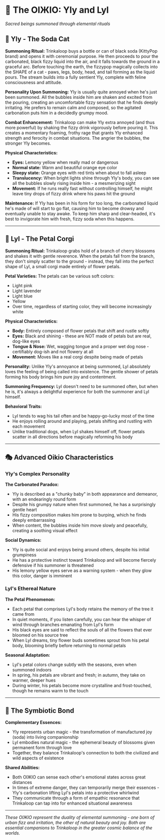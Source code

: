 # 🌸 The OIЖIO: Yly and Lyl
*Sacred beings summoned through elemental rituals*

## 🥤 Yly - The Soda Cat

**Summoning Ritual:**
Trinkaloop buys a bottle or can of black soda (KittyPop brand) and opens it with ceremonial purpose. He then proceeds to pour the carbonated, black fizzy liquid into the air, and it falls towards the ground in a graceful arc. Before touching the earth, the fizzypop magically collects into the SHAPE of a cat - paws, legs, body, head, and tail forming as the liquid pours. The stream builds into a fully sentient Yly, complete with feline consciousness and attitude.

**Personality Upon Summoning:**
Yly is usually quite annoyed when he's just been summoned. All the bubbles inside him are shaken and excited from the pouring, creating an uncomfortable fizzy sensation that he finds deeply irritating. He prefers to remain calm and composed, so the agitated carbonation puts him in a decidedly grumpy mood.

**Combat Enhancement:**
Trinkaloop can make Yly extra annoyed (and thus more powerful) by shaking the fizzy drink vigorously before pouring it. This creates a momentary foaming, frothy rage that grants Yly enhanced strength and ferocity in combat situations. The angrier the bubbles, the stronger Yly becomes.

**Physical Characteristics:**
- **Eyes:** Lemony yellow when really mad or dangerous
- **Normal state:** Warm and beautiful orange eye color
- **Sleepy state:** Orange eyes with red tints when about to fall asleep
- **Translucency:** When bright lights shine through Yly's body, you can see all the bubbles slowly rising inside him - a mesmerizing sight
- **Movement:** If he runs really fast without controlling himself, he might leave tiny drops of fizzy drink where his paws hit the ground

**Maintenance:**
If Yly has been in his form for too long, the carbonated liquid he's made of will start to go flat, causing him to become drowsy and eventually unable to stay awake. To keep him sharp and clear-headed, it's best to invigorate him with fresh, fizzy soda when this happens.

---

## 🌸 Lyl - The Petal Corgi

**Summoning Ritual:**
Trinkaloop grabs hold of a branch of cherry blossoms and shakes it with gentle reverence. When the petals fall from the branch, they don't simply scatter to the ground - instead, they fall into the perfect shape of Lyl, a small corgi made entirely of flower petals.

**Petal Varieties:**
The petals can be various soft colors:
- Light pink
- Light lavender  
- Light blue
- Yellow
- Over time, regardless of starting color, they will become increasingly white

**Physical Characteristics:**
- **Body:** Entirely composed of flower petals that shift and rustle softly
- **Eyes:** Black and shining - these are NOT made of petals but are real, dog-like eyes
- **Tongue & Nose:** Wet, wagging tongue and a proper wet dog nose - certifiably dog-ish and not flowery at all
- **Movement:** Moves like a real corgi despite being made of petals

**Personality:**
Unlike Yly's annoyance at being summoned, Lyl absolutely loves the feeling of being called into existence. The gentle shower of petals forming his body brings him pure joy and contentment.

**Summoning Frequency:**
Lyl doesn't need to be summoned often, but when he is, it's always a delightful experience for both the summoner and Lyl himself.

**Behavioral Traits:**
- Lyl tends to wag his tail often and be happy-go-lucky most of the time
- He enjoys rolling around and playing, petals shifting and rustling with each movement
- Unlike traditional dogs, when Lyl shakes himself off, flower petals scatter in all directions before magically reforming his body

---

## 🎭 Advanced Oikio Characteristics

### Yly's Complex Personality
**The Carbonated Paradox:**
- Yly is described as a "chunky baby" in both appearance and demeanor, with an endearingly round form
- Despite his grumpy nature when first summoned, he has a surprisingly gentle heart
- His fizzy composition makes him prone to burping, which he finds deeply embarrassing
- When content, the bubbles inside him move slowly and peacefully, creating a soothing visual effect

**Social Dynamics:**
- Yly is quite social and enjoys being around others, despite his initial grumpiness
- He has a protective instinct toward Trinkaloop and will become fiercely defensive if his summoner is threatened
- His lemony yellow eyes serve as a warning system - when they glow this color, danger is imminent

### Lyl's Ethereal Nature
**The Petal Phenomenon:**
- Each petal that comprises Lyl's body retains the memory of the tree it came from
- In quiet moments, if you listen carefully, you can hear the whisper of wind through branches emanating from Lyl's form
- His black eyes are said to reflect the souls of all the flowers that ever bloomed on his source tree
- When Lyl dreams, tiny flower buds sometimes sprout from his petal body, blooming briefly before returning to normal petals

**Seasonal Adaptation:**
- Lyl's petal colors change subtly with the seasons, even when summoned indoors
- In spring, his petals are vibrant and fresh; in autumn, they take on warmer, deeper hues
- During winter, his petals become more crystalline and frost-touched, though he remains warm to the touch

---

## 🌟 The Symbiotic Bond

**Complementary Essences:**
- Yly represents urban magic - the transformation of manufactured joy (soda) into living companionship
- Lyl embodies natural magic - the ephemeral beauty of blossoms given permanent form through love
- Together, they balance Trinkaloop's connection to both the civilized and wild aspects of existence

**Shared Abilities:**
- Both OIЖIO can sense each other's emotional states across great distances
- In times of extreme danger, they can temporarily merge their essences - Yly's carbonation lifting Lyl's petals into a protective whirlwind
- They communicate through a form of empathic resonance that Trinkaloop can tap into for enhanced situational awareness

---

*These OIЖIO represent the duality of elemental summoning - one born of urban fizz and irritation, the other of natural beauty and joy. Both are essential companions to Trinkaloop in the greater cosmic balance of the worlds.*
